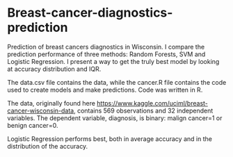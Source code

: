 # Breast-cancer-diagnostics-prediction
Prediction of breast cancers diagnostics in Wisconsin.
I compare the prediction performance of three methods: Random Forests, SVM and Logistic Regression.
I present a way to get the truly best model by looking at accuracy distribution and IQR.

The data.csv file contains the data, while the cancer.R file contains the code used to create models and make predictions. Code was written in R. 

The data, originally found here https://www.kaggle.com/uciml/breast-cancer-wisconsin-data, contains 569 observations and 32 independent variables. The dependent variable, diagnosis, is binary: malign cancer=1 or benign cancer=0. 

Logistic Regression performs best, both in average accuracy and in the distribution of the accuracy. 
